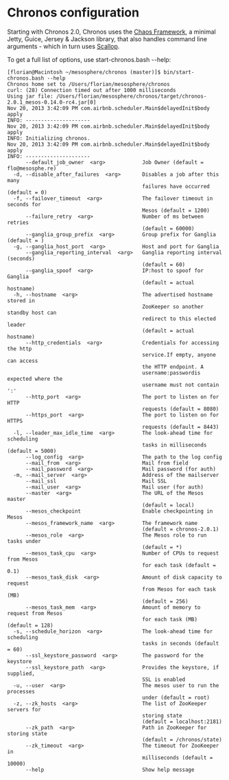 # Chronos configuration

Starting with Chronos 2.0, Chronos uses the [Chaos Framework](https://github.com/mesosphere/chaos), a minimal Jetty, Guice, Jersey & Jackson library, that also handles command line arguments - which in turn uses [Scallop](https://github.com/scallop/scallop).

To get a full list of options, use start-chronos.bash --help:

    [florian@Macintosh ~/mesosphere/chronos (master)]$ bin/start-chronos.bash --help
    Chronos home set to /Users/florian/mesosphere/chronos
    curl: (28) Connection timed out after 1000 milliseconds
    Using jar file: /Users/florian/mesosphere/chronos/target/chronos-2.0.1_mesos-0.14.0-rc4.jar[0]
    Nov 20, 2013 3:42:09 PM com.airbnb.scheduler.Main$delayedInit$body apply
    INFO: ---------------------
    Nov 20, 2013 3:42:09 PM com.airbnb.scheduler.Main$delayedInit$body apply
    INFO: Initializing chronos.
    Nov 20, 2013 3:42:09 PM com.airbnb.scheduler.Main$delayedInit$body apply
    INFO: ---------------------
          --default_job_owner  <arg>            Job Owner (default = flo@mesosphe.re)
      -d, --disable_after_failures  <arg>       Disables a job after this many
                                                failures have occurred (default = 0)
      -f, --failover_timeout  <arg>             The failover timeout in seconds for
                                                Mesos (default = 1200)
          --failure_retry  <arg>                Number of ms between retries
                                                (default = 60000)
          --ganglia_group_prefix  <arg>         Group prefix for Ganglia (default = )
      -g, --ganglia_host_port  <arg>            Host and port for Ganglia
          --ganglia_reporting_interval  <arg>   Ganglia reporting interval (seconds)
                                                (default = 60)
          --ganglia_spoof  <arg>                IP:host to spoof for Ganglia
                                                (default = actual hostname)
      -h, --hostname  <arg>                     The advertised hostname stored in
                                                ZooKeeper so another standby host can
                                                redirect to this elected leader
                                                (default = actual hostname)
          --http_credentials  <arg>             Credentials for accessing the http
                                                service.If empty, anyone can access
                                                the HTTP endpoint. A
                                                username:passwordis expected where the
                                                username must not contain ':'
          --http_port  <arg>                    The port to listen on for HTTP
                                                requests (default = 8080)
          --https_port  <arg>                   The port to listen on for HTTPS
                                                requests (default = 8443)
      -l, --leader_max_idle_time  <arg>         The look-ahead time for scheduling
                                                tasks in milliseconds (default = 5000)
          --log_config  <arg>                   The path to the log config
          --mail_from  <arg>                    Mail from field
          --mail_password  <arg>                Mail password (for auth)
      -m, --mail_server  <arg>                  Address of the mailserver
          --mail_ssl                            Mail SSL
          --mail_user  <arg>                    Mail user (for auth)
          --master  <arg>                       The URL of the Mesos master
                                                (default = local)
          --mesos_checkpoint                    Enable checkpointing in Mesos
          --mesos_framework_name  <arg>         The framework name
                                                (default = chronos-2.0.1)
          --mesos_role  <arg>                   The Mesos role to run tasks under
                                                (default = *)
          --mesos_task_cpu  <arg>               Number of CPUs to request from Mesos
                                                for each task (default = 0.1)
          --mesos_task_disk  <arg>              Amount of disk capacity to request
                                                from Mesos for each task (MB)
                                                (default = 256)
          --mesos_task_mem  <arg>               Amount of memory to request from Mesos
                                                for each task (MB) (default = 128)
      -s, --schedule_horizon  <arg>             The look-ahead time for scheduling
                                                tasks in seconds (default = 60)
          --ssl_keystore_password  <arg>        The password for the keystore
          --ssl_keystore_path  <arg>            Provides the keystore, if supplied,
                                                SSL is enabled
      -u, --user  <arg>                         The mesos user to run the processes
                                                under (default = root)
      -z, --zk_hosts  <arg>                     The list of ZooKeeper servers for
                                                storing state
                                                (default = localhost:2181)
          --zk_path  <arg>                      Path in ZooKeeper for storing state
                                                (default = /chronos/state)
          --zk_timeout  <arg>                   The timeout for ZooKeeper in
                                                milliseconds (default = 10000)
          --help                                Show help message
